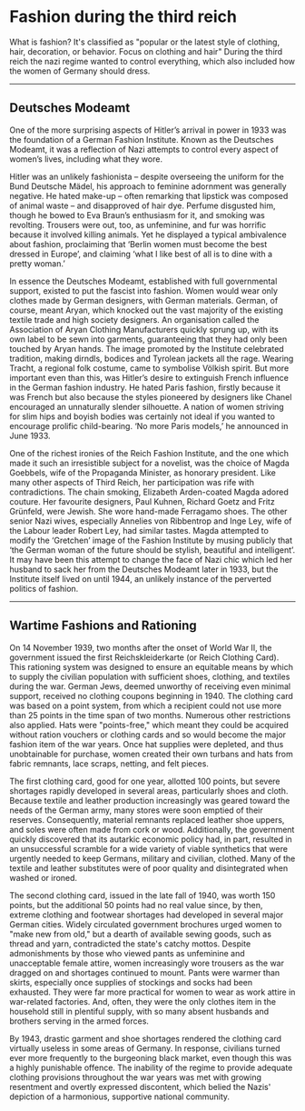 <h1>Fashion during the third reich</h1>
<p> What is fashion? It's classified as "popular or the latest style of clothing, hair, decoration, or behavior. Focus on clothing and hair" During the third reich the nazi regime wanted to control everything, which also included how the women of Germany should dress.</p>
<hr>
<h2> Deutsches Modeamt</h2>
<p>One of the more surprising aspects of Hitler’s arrival in power in 1933 was the foundation of a German Fashion Institute. Known as the Deutsches Modeamt, it was a reflection of Nazi attempts to control every aspect of women’s lives, including what they wore.</p>
<p>Hitler was an unlikely fashionista – despite overseeing the uniform for the Bund Deutsche Mädel, his approach to feminine adornment was generally negative. He hated make-up – often remarking that lipstick was composed of animal waste – and disapproved of hair dye. Perfume disgusted him, though he bowed to Eva Braun’s enthusiasm for it, and smoking was revolting. Trousers were out, too, as unfeminine, and fur was horrific because it involved killing animals. Yet he displayed a typical ambivalence about fashion, proclaiming that ‘Berlin women must become the best dressed in Europe’, and claiming ‘what I like best of all is to dine with a pretty woman.’<p/>
<p>In essence the Deutsches Modeamt, established with full governmental support, existed to put the fascist into fashion. Women would wear only clothes made by German designers, with German materials. German, of course, meant Aryan, which knocked out the vast majority of the existing textile trade and high society designers. An organisation called the Association of Aryan Clothing Manufacturers quickly sprung up, with its own label to be sewn into garments, guaranteeing that they had only been touched by Aryan hands. The image promoted by the Institute celebrated tradition, making dirndls, bodices and Tyrolean jackets all the rage. Wearing Tracht, a regional folk costume, came to symbolise Völkish spirit. But more important even than this, was Hitler’s desire to extinguish French influence in the German fashion industry. He hated Paris fashion, firstly because it was French but also because the styles pioneered by designers like Chanel encouraged an unnaturally slender silhouette. A nation of women striving for slim hips and boyish bodies was certainly not ideal if you wanted to encourage prolific child-bearing. ‘No more Paris models,’ he announced in June 1933.</p>
<p>One of the richest ironies of the Reich Fashion Institute, and the one which made it such an irresistible subject for a novelist, was the choice of Magda Goebbels, wife of the Propaganda Minister, as honorary president. Like many other aspects of Third Reich, her participation was rife with contradictions. The chain smoking, Elizabeth Arden-coated Magda adored couture. Her favourite designers, Paul Kuhnen, Richard Goetz and Fritz Grünfeld, were Jewish. She wore hand-made Ferragamo shoes. The other senior Nazi wives, especially Annelies von Ribbentrop and Inge Ley, wife of the Labour leader Robert Ley, had similar tastes. Magda attempted to modify the ‘Gretchen’ image of the Fashion Institute by musing publicly that ‘the German woman of the future should be stylish, beautiful and intelligent’. It may have been this attempt to change the face of Nazi chic which led her husband to sack her from the Deutsches Modeamt later in 1933, but the Institute itself lived on until 1944, an unlikely instance of the perverted politics of fashion.</p>
<hr>
<h2>Wartime Fashions and Rationing</h2>
<p>On 14 November 1939, two months after the onset of World War II, the government issued the first Reichskleiderkarte (or Reich Clothing Card). This rationing system was designed to ensure an equitable means by which to supply the civilian population with sufficient shoes, clothing, and textiles during the war. German Jews, deemed unworthy of receiving even minimal support, received no clothing coupons beginning in 1940. The clothing card was based on a point system, from which a recipient could not use more than 25 points in the time span of two months. Numerous other restrictions also applied. Hats were "points-free," which meant they could be acquired without ration vouchers or clothing cards and so would become the major fashion item of the war years. Once hat supplies were depleted, and thus unobtainable for purchase, women created their own turbans and hats from fabric remnants, lace scraps, netting, and felt pieces.</p>
<p>The first clothing card, good for one year, allotted 100 points, but severe shortages rapidly developed in several areas, particularly shoes and cloth. Because textile and leather production increasingly was geared toward the needs of the German army, many stores were soon emptied of their reserves. Consequently, material remnants replaced leather shoe uppers, and soles were often made from cork or wood. Additionally, the government quickly discovered that its autarkic economic policy had, in part, resulted in an unsuccessful scramble for a wide variety of viable synthetics that were urgently needed to keep Germans, military and civilian, clothed. Many of the textile and leather substitutes were of poor quality and disintegrated when washed or ironed.</p>
<p> The second clothing card, issued in the late fall of 1940, was worth 150 points, but the additional 50 points had no real value since, by then, extreme clothing and footwear shortages had developed in several major German cities. Widely circulated government brochures urged women to "make new from old," but a dearth of available sewing goods, such as thread and yarn, contradicted the state's catchy mottos. Despite admonishments by those who viewed pants as unfeminine and unacceptable female attire, women increasingly wore trousers as the war dragged on and shortages continued to mount. Pants were warmer than skirts, especially once supplies of stockings and socks had been exhausted. They were far more practical for women to wear as work attire in war-related factories. And, often, they were the only clothes item in the household still in plentiful supply, with so many absent husbands and brothers serving in the armed forces.</p>
<p>By 1943, drastic garment and shoe shortages rendered the clothing card virtually useless in some areas of Germany. In response, civilians turned ever more frequently to the burgeoning black market, even though this was a highly punishable offence. The inability of the regime to provide adequate clothing provisions throughout the war years was met with growing resentment and overtly expressed discontent, which belied the Nazis' depiction of a harmonious, supportive national community.</p>

